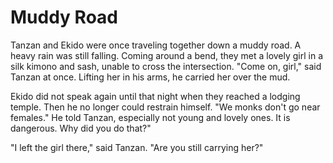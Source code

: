# Muddy Road

Tanzan and Ekido were once traveling together down a muddy road. A heavy rain was still falling. Coming around a bend, they met a lovely girl in a silk kimono and sash, unable to cross the intersection. "Come on, girl," said Tanzan at once. Lifting her in his arms, he carried her over the mud.

Ekido did not speak again until that night when they reached a lodging temple. Then he no longer could restrain himself. "We monks don't go near females." He told Tanzan, especially not young and lovely ones. It is dangerous. Why did you do that?"

"I left the girl there," said Tanzan. "Are you still carrying her?"
